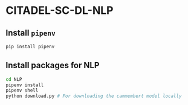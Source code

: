 # CITADEL-SC-DL-NLP

## Install `pipenv`

```sh
pip install pipenv
```

## Install packages for NLP

```sh
cd NLP
pipenv install
pipenv shell
python download.py # For downloading the cammembert model locally
```
